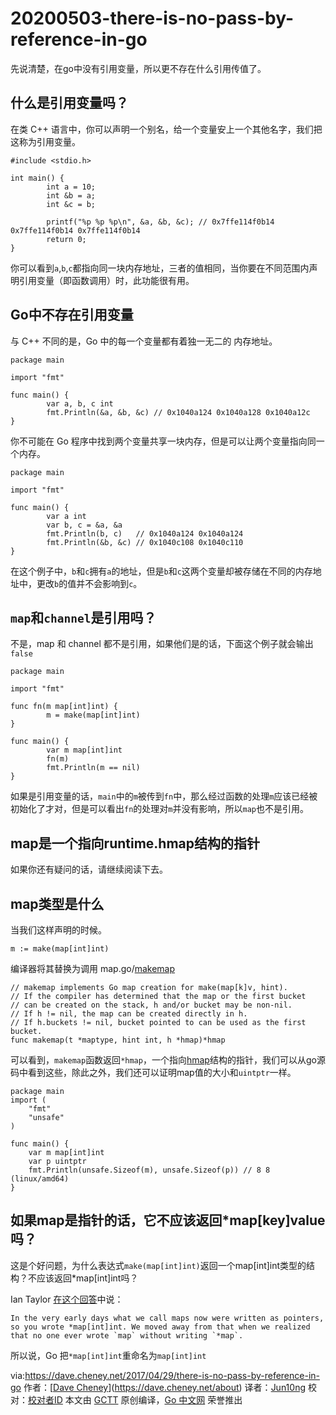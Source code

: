# 20200503-there-is-no-pass-by-reference-in-go

先说清楚，在go中没有引用变量，所以更不存在什么引用传值了。

## 什么是引用变量吗？

在类 C++ 语言中，你可以声明一个别名，给一个变量安上一个其他名字，我们把这称为引用变量。

```
#include <stdio.h>

int main() {
        int a = 10;
        int &b = a;
        int &c = b;

        printf("%p %p %p\n", &a, &b, &c); // 0x7ffe114f0b14 0x7ffe114f0b14 0x7ffe114f0b14
        return 0;
}
```

你可以看到`a`,`b`,`c`都指向同一块内存地址，三者的值相同，当你要在不同范围内声明引用变量（即函数调用）时，此功能很有用。

## Go中不存在引用变量

与 C++ 不同的是，Go 中的每一个变量都有着独一无二的 内存地址。

```
package main

import "fmt"

func main() {
        var a, b, c int
        fmt.Println(&a, &b, &c) // 0x1040a124 0x1040a128 0x1040a12c
}
```

你不可能在 Go 程序中找到两个变量共享一块内存，但是可以让两个变量指向同一个内存。

```
package main

import "fmt"

func main() {
        var a int
        var b, c = &a, &a
        fmt.Println(b, c)   // 0x1040a124 0x1040a124
        fmt.Println(&b, &c) // 0x1040c108 0x1040c110
}
```

在这个例子中，`b`和`c`拥有`a`的地址，但是`b`和`c`这两个变量却被存储在不同的内存地址中，更改`b`的值并不会影响到`c`。

## `map`和`channel`是引用吗？

不是，map 和 channel 都不是引用，如果他们是的话，下面这个例子就会输出`false`

```
package main

import "fmt"

func fn(m map[int]int) {
        m = make(map[int]int)
}

func main() {
        var m map[int]int
        fn(m)
        fmt.Println(m == nil)
}
```

如果是引用变量的话，`main`中的`m`被传到`fn`中，那么经过函数的处理`m`应该已经被初始化了才对，但是可以看出`fn`的处理对`m`并没有影响，所以`map`也不是引用。

##  map是一个指向runtime.hmap结构的指针
如果你还有疑问的话，请继续阅读下去。

## map类型是什么

当我们这样声明的时候。

```
m := make(map[int]int)
```

编译器将其替换为调用 map.go/[makemap](https://golang.org/src/runtime/map.go?h=makemap%28%29)

```
// makemap implements Go map creation for make(map[k]v, hint).
// If the compiler has determined that the map or the first bucket
// can be created on the stack, h and/or bucket may be non-nil.
// If h != nil, the map can be created directly in h.
// If h.buckets != nil, bucket pointed to can be used as the first bucket.
func makemap(t *maptype, hint int, h *hmap)*hmap
```
可以看到，`makemap`函数返回`*hmap`，一个指向[hmap](https://golang.org/src/runtime/map.go?h=hmap#L115)结构的指针，我们可以从go源码中看到这些，除此之外，我们还可以证明map值的大小和`uintptr`一样。
```
package main
import (
	"fmt"
	"unsafe"
)

func main() {
	var m map[int]int
	var p uintptr
	fmt.Println(unsafe.Sizeof(m), unsafe.Sizeof(p)) // 8 8 (linux/amd64)
}
```

## 如果map是指针的话，它不应该返回*map[key]value吗？

这是个好问题，为什么表达式`make(map[int]int)`返回一个map[int]int类型的结构？不应该返回*map[int]int吗？

Ian Taylor [在这个回答](https://groups.google.com/forum/#!msg/golang-nuts/SjuhSYDITm4/jnrp7rRxDQAJ)中说：

```
In the very early days what we call maps now were written as pointers, so you wrote *map[int]int. We moved away from that when we realized that no one ever wrote `map` without writing `*map`.
```
所以说，Go 把`*map[int]int`重命名为`map[int]int`

via:https://dave.cheney.net/2017/04/29/there-is-no-pass-by-reference-in-go
作者：[[Dave Cheney](https://dave.cheney.net/)](https://dave.cheney.net/about)
译者：[Jun10ng](https://github.com/Jun10ng)
校对：[校对者ID](https://github.com/校对者ID)
本文由 [GCTT](https://github.com/studygolang/GCTT) 原创编译，[Go 中文网](https://studygolang.com/) 荣誉推出

